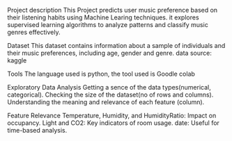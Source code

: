 Project description
This Project predicts user music preference based on their listening habits using Machine Learing techniques. it explores supervised learning algorithms to analyze patterns and classify music genres effectively.

Dataset
This dataset contains information about a sample of individuals and their music preferences, including age, gender and genre. data source: kaggle

Tools
The language used is python, the tool used is Goodle colab

Exploratory Data Analysis
Getting a sence of the data types(numerical, categorical).
Checking the size of the dataset(no of rows and columns).
Understanding the meaning and relevance of each feature (column).

Feature Relevance
Temperature, Humidity, and HumidityRatio: Impact on occupancy.
Light and CO2: Key indicators of room usage.
date: Useful for time-based analysis.

